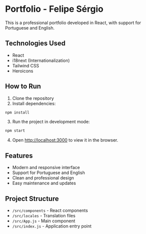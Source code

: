 # Portfolio - Felipe Sérgio

This is a professional portfolio developed in React, with support for Portuguese and English.

## Technologies Used

- React
- i18next (Internationalization)
- Tailwind CSS
- Heroicons

## How to Run

1. Clone the repository
2. Install dependencies:
```bash
npm install
```

3. Run the project in development mode:
```bash
npm start
```

4. Open [http://localhost:3000](http://localhost:3000) to view it in the browser.

## Features

- Modern and responsive interface
- Support for Portuguese and English
- Clean and professional design
- Easy maintenance and updates

## Project Structure

- `/src/components` - React components
- `/src/locales` - Translation files
- `/src/App.js` - Main component
- `/src/index.js` - Application entry point 